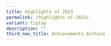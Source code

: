 ```yaml
---
title: Highlights of 2023
permalink: /highlights-of-2023/
variant: tiptap
description: ""
third_nav_title: Achievements Archive
---
```

